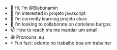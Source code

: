- 👋 Hi, I’m @Biabonamin
- 👀 I’m interested in projeto javascript
- 🌱 I’m currently learning projeto alura
- 💞️ I’m looking to collaborate on coriolano burgos
- 📫 How to reach me me mandar um email
- 😄 Pronouns: eu 
- ⚡ Fun fact: exlente no trabalho boa em trabalhar

<!---
Biabonamin/Biabonamin is a ✨ special ✨ repository because its `README.md` (this file) appears on your GitHub profile.
You can click the Preview link to take a look at your changes.
--->
